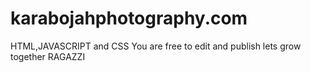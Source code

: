 # karabojahphotography.com
HTML,JAVASCRIPT and CSS
You are free to edit and publish 
lets grow together RAGAZZI
